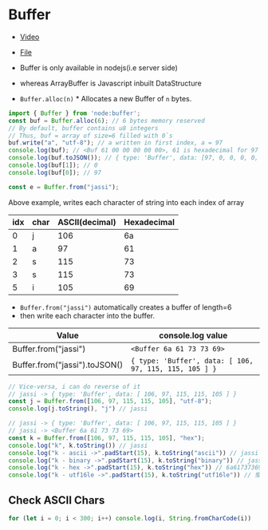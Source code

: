 # Buffer

- [Video](https://www.youtube.com/watch?v=QZIeZM-yXXU)
- [File](./buffer.js)

- Buffer is only available in nodejs(i.e server side)
- whereas ArrayBuffer is Javascript inbuilt DataStructure

- `Buffer.alloc(n)` * Allocates a new Buffer of `n` bytes. 

```js
import { Buffer } from 'node:buffer';
const buf = Buffer.alloc(6); // 6 bytes memory reserved
// By default, buffer contains u8 integers
// Thus, buf = array of size=6 filled with 0`s
buf.write("a", "utf-8"); // a written in first index, a = 97
console.log(buf); // <Buf 61 00 00 00 00 00>, 61 is hexadecimal for 97
console.log(buf.toJSON()); // { type: 'Buffer', data: [97, 0, 0, 0, 0, 0] } // decimal values
console.log(buf[1]); // 0
console.log(buf[0]); // 97
```

```js
const e = Buffer.from("jassi");
```
Above example, writes each character of string into each index of array

idx | char | ASCII(decimal) | Hexadecimal
 ---| ---| ---|---|
 0 | j | 106   | 6a
 1 | a |  97   | 61
 2 | s | 115   | 73
 3 | s | 115   | 73
 5 | i | 105   | 69

- `Buffer.from("jassi")` automatically creates a buffer of length=6 
- then write each character into the buffer.

| Value | console.log value|
|---| ---|
Buffer.from("jassi") | `<Buffer 6a 61 73 73 69>`
Buffer.from("jassi").toJSON() | `{ type: 'Buffer', data: [ 106, 97, 115, 115, 105 ] }`

```js
// Vice-versa, i can do reverse of it
// jassi -> { type: 'Buffer', data: [ 106, 97, 115, 115, 105 ] }
const j = Buffer.from([106, 97, 115, 115, 105], "utf-8");
console.log(j.toString(), "j") // jassi

// jassi -> { type: 'Buffer', data: [ 106, 97, 115, 115, 105 ] }
// jassi -> <Buffer 6a 61 73 73 69>
const k = Buffer.from([106, 97, 115, 115, 105], "hex");
console.log("k", k.toString()) // jassi
console.log("k - ascii ->".padStart(15), k.toString("ascii")) // jassi
console.log("k - binary ->".padStart(15), k.toString("binary")) // jassi
console.log("k - hex ->".padStart(15), k.toString("hex")) // 6a61737369
console.log("k - utf16le ->".padStart(15), k.toString("utf16le")) // 慪獳
```


## Check ASCII Chars
```js
for (let i = 0; i < 300; i++) console.log(i, String.fromCharCode(i))
```